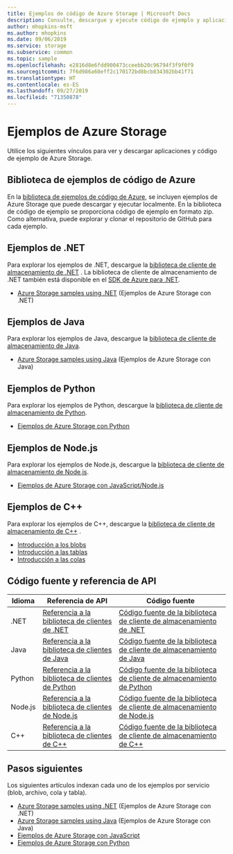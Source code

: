 ```yaml
---
title: Ejemplos de código de Azure Storage | Microsoft Docs
description: Consulte, descargue y ejecute código de ejemplo y aplicaciones para Azure Storage. Descubra ejemplos introductorios de blobs, colas, tablas y archivos, utilizando las bibliotecas de cliente de almacenamiento de .NET, Java, Python, Node.js y C++.
author: mhopkins-msft
ms.author: mhopkins
ms.date: 09/06/2019
ms.service: storage
ms.subservice: common
ms.topic: sample
ms.openlocfilehash: e2816d8e6fdd900473cceebb20c96794f3f9f0f9
ms.sourcegitcommit: 7f6d986a60eff2c170172bd8bcb834302bb41f71
ms.translationtype: HT
ms.contentlocale: es-ES
ms.lasthandoff: 09/27/2019
ms.locfileid: "71350878"
---
```

# <a name="azure-storage-samples"></a>Ejemplos de Azure Storage

Utilice los siguientes vínculos para ver y descargar aplicaciones y código de ejemplo de Azure Storage.

## <a name="azure-code-samples-library"></a>Biblioteca de ejemplos de código de Azure
En la [biblioteca de ejemplos de código de Azure](https://azure.microsoft.com/documentation/samples/?service=storage), se incluyen ejemplos de Azure Storage que puede descargar y ejecutar localmente. En la biblioteca de código de ejemplo se proporciona código de ejemplo en formato zip. Como alternativa, puede explorar y clonar el repositorio de GitHub para cada ejemplo.

## <a name="net-samples"></a>Ejemplos de .NET
Para explorar los ejemplos de .NET, descargue la [biblioteca de cliente de almacenamiento de .NET](https://www.nuget.org/packages/WindowsAzure.Storage/) . La biblioteca de cliente de almacenamiento de .NET también está disponible en el [SDK de Azure para .NET](https://azure.microsoft.com/downloads/).

* [Azure Storage samples using .NET](storage-samples-dotnet.md) (Ejemplos de Azure Storage con .NET)

## <a name="java-samples"></a>Ejemplos de Java
Para explorar los ejemplos de Java, descargue la [biblioteca de cliente de almacenamiento de Java](https://github.com/azure/azure-storage-java).

* [Azure Storage samples using Java](storage-samples-java.md) (Ejemplos de Azure Storage con Java)

## <a name="python-samples"></a>Ejemplos de Python
Para explorar los ejemplos de Python, descargue la [biblioteca de cliente de almacenamiento de Python](https://github.com/azure/azure-storage-python).

* [Ejemplos de Azure Storage con Python](storage-samples-python.md)


## <a name="nodejs-samples"></a>Ejemplos de Node.js
Para explorar los ejemplos de Node.js, descargue la [biblioteca de cliente de almacenamiento de Node.js](https://github.com/Azure/azure-storage-node).

* [Ejemplos de Azure Storage con JavaScript/Node.js](storage-samples-javascript.md)

## <a name="c-samples"></a>Ejemplos de C++
Para explorar los ejemplos de C++, descargue la [biblioteca de cliente de almacenamiento de C++](https://www.nuget.org/packages/wastorage/) .

* [Introducción a los blobs](https://github.com/Azure/azure-storage-cpp/tree/master/Microsoft.WindowsAzure.Storage/samples/BlobsGettingStarted)
* [Introducción a las tablas](https://github.com/Azure/azure-storage-cpp/tree/master/Microsoft.WindowsAzure.Storage/samples/TablesGettingStarted)
* [Introducción a las colas](https://github.com/Azure/azure-storage-cpp/tree/master/Microsoft.WindowsAzure.Storage/samples/QueuesGettingStarted)

## <a name="api-reference-and-source-code"></a>Código fuente y referencia de API

| Idioma | Referencia de API | Código fuente |
|----------|---------------|-------------|
| .NET | [Referencia a la biblioteca de clientes de .NET](https://docs.microsoft.com/dotnet/api/overview/azure/storage) | [Código fuente de la biblioteca de cliente de almacenamiento de .NET](https://github.com/Azure/azure-storage-net) |
| Java | [Referencia a la biblioteca de clientes de Java](https://docs.microsoft.com/java/api/overview/azure/storage) | [Código fuente de la biblioteca de cliente de almacenamiento de Java](https://github.com/azure/azure-storage-java) |
| Python | [Referencia a la biblioteca de clientes de Python](https://azure-storage.readthedocs.io/) | [Código fuente de la biblioteca de cliente de almacenamiento de Python](https://github.com/Azure/azure-storage-p[ython]) |
| Node.js | [Referencia a la biblioteca de clientes de Node.js](https://azure.github.io/azure-storage-node) | [Código fuente de la biblioteca de cliente de almacenamiento de Node.js](https://github.com/Azure/azure-storage-node) |
| C++ | [Referencia a la biblioteca de clientes de C++](https://azure.github.io/azure-storage-cpp/) | [Código fuente de la biblioteca de cliente de almacenamiento de C++](https://github.com/Azure/azure-storage-cpp)|

## <a name="next-steps"></a>Pasos siguientes

Los siguientes artículos indexan cada uno de los ejemplos por servicio (blob, archivo, cola y tabla).

* [Azure Storage samples using .NET](storage-samples-dotnet.md) (Ejemplos de Azure Storage con .NET)
* [Azure Storage samples using Java](storage-samples-java.md) (Ejemplos de Azure Storage con Java)
* [Ejemplos de Azure Storage con JavaScript](storage-samples-javascript.md)
* [Ejemplos de Azure Storage con Python](storage-samples-python.md)
